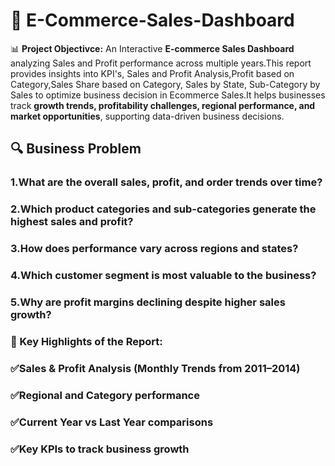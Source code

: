 # 📌 E-Commerce-Sales-Dashboard
📊 **Project Objectivce:** An Interactive **E-commerce Sales Dashboard** analyzing Sales and Profit performance across multiple years.This report provides insights into KPI's, Sales and Profit Analysis,Profit based on Category,Sales Share based on Category, Sales by State, Sub-Category by Sales to optimize business decision in Ecommerce Sales.It helps businesses track **growth trends, profitability challenges, regional performance, and market opportunities**, supporting data-driven business decisions.  
## 🔍 Business Problem
### **1.What are the overall sales, profit, and order trends over time?**
### **2.Which product categories and sub-categories generate the highest sales and profit?**
### **3.How does performance vary across regions and states?**
### **4.Which customer segment is most valuable to the business?**
### **5.Why are profit margins declining despite higher sales growth?**
### 🔎 Key Highlights of the Report:
### ✅Sales & Profit Analysis (Monthly Trends from 2011–2014)

### ✅Regional and Category performance

### ✅Current Year vs Last Year comparisons

### ✅Key KPIs to track business growth
